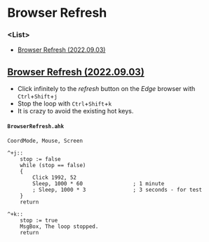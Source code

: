# Browser Refresh


### \<List>

- [Browser Refresh (2022.09.03)](#browser-refresh-20220903)


## [Browser Refresh (2022.09.03)](#list)

- Click infinitely to the *refresh* button on the *Edge* browser with `Ctrl`+`Shift`+`j`
- Stop the loop with `Ctrl`+`Shift`+`k`
- It is crazy to avoid the existing hot keys.

#### `BrowserRefresh.ahk`
```ahk
CoordMode, Mouse, Screen
```
```ahk
^+j::
    stop := false
    while (stop == false)
    {
        Click 1992, 52
        Sleep, 1000 * 60                ; 1 minute
        ; Sleep, 1000 * 3               ; 3 seconds - for test
    }
    return
```
```ahk
^+k::
    stop := true
    MsgBox, The loop stopped.
    return
```